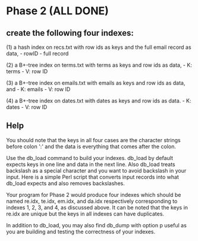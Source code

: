 # Phase 2 (ALL DONE)

## create the following four indexes: 

(1) a hash index on recs.txt with row ids as keys and the full email record as data,
	- rowID
	- full record

(2) a B+-tree index on terms.txt with terms as keys and row ids as data,
	- K: terms
	- V: row ID

(3) a B+-tree index on emails.txt with emails as keys and row ids as data, and
	- K: emails
	- V: row ID

(4) a B+-tree index on dates.txt with dates as keys and row ids as data.
	- K: dates
	- V: row ID	 


## Help

You should note that the keys in all four cases are the character strings before colon ':' and the data is everything that comes after the colon.

Use the db_load command to build your indexes. db_load by default expects keys in one line and data in the next line. Also db_load treats backslash as a special character and you want to avoid backslash in your input. Here is a simple Perl script that converts input records into what db_load expects and also removes backslashes.

Your program for Phase 2 would produce four indexes which should be named re.idx, te.idx, em.idx,  and da.idx respectively corresponding to indexes 1, 2, 3, and 4, as discussed above. It can be noted that the keys in re.idx are unique but the keys in all indexes can have duplicates.

In addition to db_load, you may also find db_dump with option p useful as you are building and testing the correctness of your indexes.
